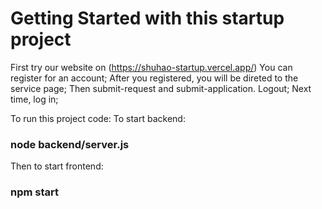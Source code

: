 # Getting Started with this startup project

First try our website on (https://shuhao-startup.vercel.app/)
You can register for an account;
After you registered, you will be direted to the service page;
Then submit-request and submit-application.
Logout;
Next time, log in;

To run this project code:
To start backend:
### node backend/server.js
Then to start frontend:
### npm start
